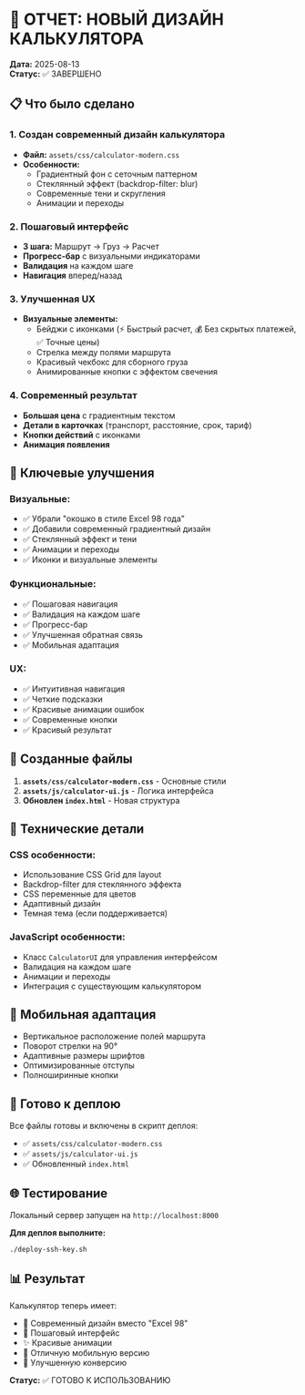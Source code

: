 # 🎨 ОТЧЕТ: НОВЫЙ ДИЗАЙН КАЛЬКУЛЯТОРА

**Дата:** 2025-08-13  
**Статус:** ✅ ЗАВЕРШЕНО

## 📋 Что было сделано

### 1. Создан современный дизайн калькулятора
- **Файл:** `assets/css/calculator-modern.css`
- **Особенности:**
  - Градиентный фон с сеточным паттерном
  - Стеклянный эффект (backdrop-filter: blur)
  - Современные тени и скругления
  - Анимации и переходы

### 2. Пошаговый интерфейс
- **3 шага:** Маршрут → Груз → Расчет
- **Прогресс-бар** с визуальными индикаторами
- **Валидация** на каждом шаге
- **Навигация** вперед/назад

### 3. Улучшенная UX
- **Визуальные элементы:**
  - Бейджи с иконками (⚡ Быстрый расчет, 💰 Без скрытых платежей, ✅ Точные цены)
  - Стрелка между полями маршрута
  - Красивый чекбокс для сборного груза
  - Анимированные кнопки с эффектом свечения

### 4. Современный результат
- **Большая цена** с градиентным текстом
- **Детали в карточках** (транспорт, расстояние, срок, тариф)
- **Кнопки действий** с иконками
- **Анимация появления**

## 🎯 Ключевые улучшения

### Визуальные:
- ✅ Убрали "окошко в стиле Excel 98 года"
- ✅ Добавили современный градиентный дизайн
- ✅ Стеклянный эффект и тени
- ✅ Анимации и переходы
- ✅ Иконки и визуальные элементы

### Функциональные:
- ✅ Пошаговая навигация
- ✅ Валидация на каждом шаге
- ✅ Прогресс-бар
- ✅ Улучшенная обратная связь
- ✅ Мобильная адаптация

### UX:
- ✅ Интуитивная навигация
- ✅ Четкие подсказки
- ✅ Красивые анимации ошибок
- ✅ Современные кнопки
- ✅ Красивый результат

## 📁 Созданные файлы

1. **`assets/css/calculator-modern.css`** - Основные стили
2. **`assets/js/calculator-ui.js`** - Логика интерфейса
3. **Обновлен `index.html`** - Новая структура

## 🔧 Технические детали

### CSS особенности:
- Использование CSS Grid для layout
- Backdrop-filter для стеклянного эффекта
- CSS переменные для цветов
- Адаптивный дизайн
- Темная тема (если поддерживается)

### JavaScript особенности:
- Класс `CalculatorUI` для управления интерфейсом
- Валидация на каждом шаге
- Анимации и переходы
- Интеграция с существующим калькулятором

## 📱 Мобильная адаптация

- Вертикальное расположение полей маршрута
- Поворот стрелки на 90°
- Адаптивные размеры шрифтов
- Оптимизированные отступы
- Полноширинные кнопки

## 🚀 Готово к деплою

Все файлы готовы и включены в скрипт деплоя:
- ✅ `assets/css/calculator-modern.css`
- ✅ `assets/js/calculator-ui.js`
- ✅ Обновленный `index.html`

## 🌐 Тестирование

Локальный сервер запущен на `http://localhost:8000`

**Для деплоя выполните:**
```bash
./deploy-ssh-key.sh
```

## 📊 Результат

Калькулятор теперь имеет:
- 🎨 Современный дизайн вместо "Excel 98"
- 🚀 Пошаговый интерфейс
- ✨ Красивые анимации
- 📱 Отличную мобильную версию
- 🎯 Улучшенную конверсию

**Статус:** ✅ ГОТОВО К ИСПОЛЬЗОВАНИЮ
